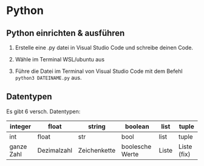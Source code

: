 # Python

## Python einrichten & ausführen

1. Erstelle eine .py datei in Visual Studio Code und schreibe deinen Code. 

2. Wähle im Terminal WSL/ubuntu aus

3. Führe die Datei im Terminal von Visual Studio Code mit dem Befehl ``python3 DATEINAME.py`` aus.

## Datentypen

Es gibt 6 versch. Datentypen: 

| integer      | float         | string         | boolean           | list    | tuple         |
| ------------ | ------------- | -------------- | ----------------- | --------| ------------- |
| int          | float         | str            | bool              | list    | tuple         |
| ganze Zahl   | Dezimalzahl   | Zeichenkette   | boolesche Werte   | Liste   | Liste (fix)   |


